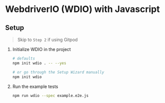 # WebdriverIO (WDIO) with Javascript

## Setup

> Skip to `Step 2` if using Gitpod

1. Initialize WDIO in the project

    ```bash
    # defaults
    npm init wdio . -- --yes
    ```

    ```bash
    # or go through the Setup Wizard manually
    npm init wdio
    ```

2. Run the example tests

    ```bash
    npm run wdio --spec example.e2e.js
    ```

